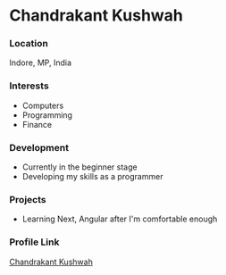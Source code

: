 # Chandrakant Kushwah

### Location

Indore, MP, India

### Interests
- Computers
- Programming
- Finance

### Development
- Currently in the beginner stage
- Developing my skills as a programmer

### Projects
- Learning Next, Angular after I'm comfortable enough

### Profile Link

<a href ='https://github.com/03brainy-clicks'>Chandrakant Kushwah</a>